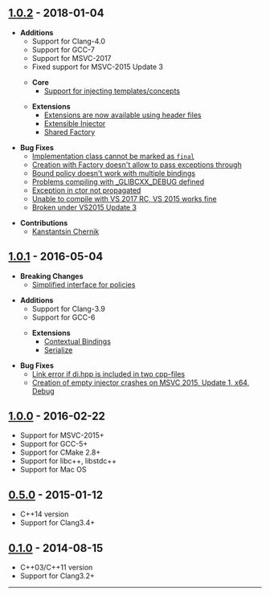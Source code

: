 ## [1.0.2] - 2018-01-04
-  **Additions**
    - Support for Clang-4.0
    - Support for GCC-7
    - Support for MSVC-2017
    - Fixed support for MSVC-2015 Update 3
    >
    - **Core**
        - [Support for injecting
templates/concepts](http://boost-experimental.github.io/di/examples/index.html#binding-templates)
    >
    - **Extensions**
        - [Extensions are now available using header
files](https://github.com/boost-experimental/di/tree/cpp14/extension/include/boost/di/extension)
        - [Extensible Injector](http://boost-experimental.github.io/di/extensions/index.html#extensible-injector)
        - [Shared Factory](http://boost-experimental.github.io/di/extensions/index.html#shared-factory)
>
- **Bug Fixes**
    - [Implementation class cannot be marked as `final`](https://github.com/boost-experimental/di/issues/249)
    - [Creation with Factory doesn't allow to pass exceptions through](https://github.com/boost-experimental/di/issues/239)
    - [Bound policy doesn't work with multiple bindings](https://github.com/boost-experimental/di/issues/238)
    - [Problems compiling with _GLIBCXX_DEBUG defined](https://github.com/boost-experimental/di/issues/235)
    - [Exception in ctor not propagated](https://github.com/boost-experimental/di/issues/227)
    - [Unable to compile with VS 2017 RC, VS 2015 works fine](https://github.com/boost-experimental/di/issues/226)
    - [Broken under VS2015 Update 3](https://github.com/boost-experimental/di/issues/219)
>
- **Contributions**
    - [Kanstantsin Chernik](https://github.com/kanstantsin-chernik)

## [1.0.1] - 2016-05-04
- **Breaking Changes**
    - [Simplified interface for policies](http://boost-experimental.github.io/di/user_guide/index.html#policies)
>
- **Additions**
    - Support for Clang-3.9
    - Support for GCC-6
    >
    - **Extensions**
        - [Contextual Bindings](http://boost-experimental.github.io/di/extensions/index.html#contextual-bindings)
        - [Serialize](http://boost-experimental.github.io/di/extensions/index.html#serialize)
>
- **Bug Fixes**
    - [Link error if di.hpp is included in two cpp-files](https://github.com/boost-experimental/di/issues/212)
    - [Creation of empty injector crashes on MSVC 2015, Update 1, x64, Debug](https://github.com/boost-experimental/di/issues/211)

## [1.0.0] - 2016-02-22
- Support for MSVC-2015+
- Support for GCC-5+
- Support for CMake 2.8+
- Support for libc++, libstdc++
- Support for Mac OS

## [0.5.0] - 2015-01-12
- C++14 version
- Support for Clang3.4+

## [0.1.0] - 2014-08-15
- C++03/C++11 version
- Support for Clang3.2+

---

[1.0.2]: https://github.com/boost-experimental/di/compare/v1.0.1...v1.0.2
[1.0.1]: https://github.com/boost-experimental/di/compare/v1.0.0...v1.0.1
[1.0.0]: https://github.com/boost-experimental/di/compare/v0.5.0...v1.0.0
[0.5.0]: https://github.com/boost-experimental/di/compare/v0.1.0...v0.5.0
[0.1.0]: https://github.com/boost-experimental/di/tree/v0.1.0
